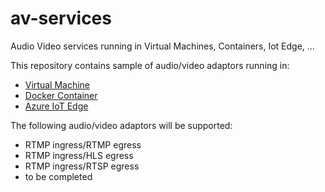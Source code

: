 # av-services
Audio Video services running in Virtual Machines, Containers, Iot Edge, ...

This repository contains sample of audio/video adaptors running in:
- [Virtual Machine](./arm/101-vm-light-hls-rtsp/README.md) 
- [Docker Container](./docker/README.md)
- [Azure IoT Edge](./app-edge/README.md)
  
The following audio/video adaptors will be supported:
- RTMP ingress/RTMP egress 
- RTMP ingress/HLS egress 
- RTMP ingress/RTSP egress 
- to be completed

